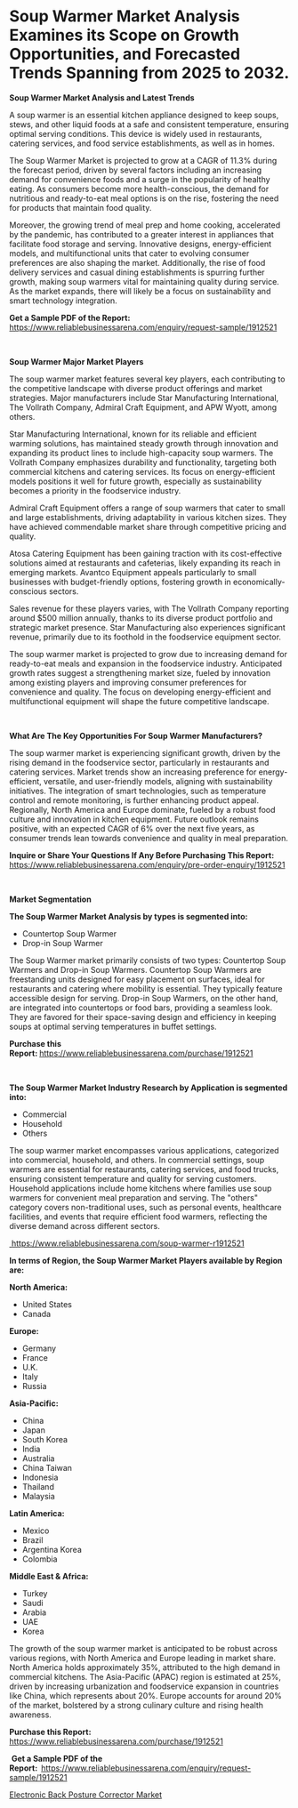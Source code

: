 <p><h1>Soup Warmer Market Analysis Examines its Scope on Growth Opportunities, and Forecasted Trends Spanning from 2025 to 2032.</h1></p><p><strong>Soup Warmer Market Analysis and Latest Trends</strong></p>
<p><p>A soup warmer is an essential kitchen appliance designed to keep soups, stews, and other liquid foods at a safe and consistent temperature, ensuring optimal serving conditions. This device is widely used in restaurants, catering services, and food service establishments, as well as in homes.</p><p>The Soup Warmer Market is projected to grow at a CAGR of 11.3% during the forecast period, driven by several factors including an increasing demand for convenience foods and a surge in the popularity of healthy eating. As consumers become more health-conscious, the demand for nutritious and ready-to-eat meal options is on the rise, fostering the need for products that maintain food quality.</p><p>Moreover, the growing trend of meal prep and home cooking, accelerated by the pandemic, has contributed to a greater interest in appliances that facilitate food storage and serving. Innovative designs, energy-efficient models, and multifunctional units that cater to evolving consumer preferences are also shaping the market. Additionally, the rise of food delivery services and casual dining establishments is spurring further growth, making soup warmers vital for maintaining quality during service. As the market expands, there will likely be a focus on sustainability and smart technology integration.</p></p>
<p><strong>Get a Sample PDF of the Report:&nbsp;</strong> <a href="https://www.reliablebusinessarena.com/enquiry/request-sample/1912521?utm_campaign=2518&utm_medium=2&utm_source=Github&utm_content=ia&utm_term=05042025&utm_id=soup-warmer">https://www.reliablebusinessarena.com/enquiry/request-sample/1912521</a></p>
<p>&nbsp;</p>
<p><strong>Soup Warmer Major Market Players</strong></p>
<p><p>The soup warmer market features several key players, each contributing to the competitive landscape with diverse product offerings and market strategies. Major manufacturers include Star Manufacturing International, The Vollrath Company, Admiral Craft Equipment, and APW Wyott, among others.</p><p>Star Manufacturing International, known for its reliable and efficient warming solutions, has maintained steady growth through innovation and expanding its product lines to include high-capacity soup warmers. The Vollrath Company emphasizes durability and functionality, targeting both commercial kitchens and catering services. Its focus on energy-efficient models positions it well for future growth, especially as sustainability becomes a priority in the foodservice industry.</p><p>Admiral Craft Equipment offers a range of soup warmers that cater to small and large establishments, driving adaptability in various kitchen sizes. They have achieved commendable market share through competitive pricing and quality.</p><p>Atosa Catering Equipment has been gaining traction with its cost-effective solutions aimed at restaurants and cafeterias, likely expanding its reach in emerging markets. Avantco Equipment appeals particularly to small businesses with budget-friendly options, fostering growth in economically-conscious sectors.</p><p>Sales revenue for these players varies, with The Vollrath Company reporting around $500 million annually, thanks to its diverse product portfolio and strategic market presence. Star Manufacturing also experiences significant revenue, primarily due to its foothold in the foodservice equipment sector.</p><p>The soup warmer market is projected to grow due to increasing demand for ready-to-eat meals and expansion in the foodservice industry. Anticipated growth rates suggest a strengthening market size, fueled by innovation among existing players and improving consumer preferences for convenience and quality. The focus on developing energy-efficient and multifunctional equipment will shape the future competitive landscape.</p></p>
<p>&nbsp;</p>
<p><strong>What Are The Key Opportunities For Soup Warmer Manufacturers?</strong></p>
<p><p>The soup warmer market is experiencing significant growth, driven by the rising demand in the foodservice sector, particularly in restaurants and catering services. Market trends show an increasing preference for energy-efficient, versatile, and user-friendly models, aligning with sustainability initiatives. The integration of smart technologies, such as temperature control and remote monitoring, is further enhancing product appeal. Regionally, North America and Europe dominate, fueled by a robust food culture and innovation in kitchen equipment. Future outlook remains positive, with an expected CAGR of 6% over the next five years, as consumer trends lean towards convenience and quality in meal preparation.</p></p>
<p><strong>Inquire or Share Your Questions If Any Before Purchasing This Report:</strong> <a href="https://www.reliablebusinessarena.com/enquiry/pre-order-enquiry/1912521?utm_campaign=2518&utm_medium=2&utm_source=Github&utm_content=ia&utm_term=05042025&utm_id=soup-warmer">https://www.reliablebusinessarena.com/enquiry/pre-order-enquiry/1912521</a></p>
<p>&nbsp;</p>
<p><strong>Market Segmentation</strong></p>
<p><strong>The Soup Warmer Market Analysis by types is segmented into:</strong></p>
<p><ul><li>Countertop Soup Warmer</li><li>Drop-in Soup Warmer</li></ul></p>
<p><p>The Soup Warmer market primarily consists of two types: Countertop Soup Warmers and Drop-in Soup Warmers. Countertop Soup Warmers are freestanding units designed for easy placement on surfaces, ideal for restaurants and catering where mobility is essential. They typically feature accessible design for serving. Drop-in Soup Warmers, on the other hand, are integrated into countertops or food bars, providing a seamless look. They are favored for their space-saving design and efficiency in keeping soups at optimal serving temperatures in buffet settings.</p></p>
<p><strong>Purchase this Report:&nbsp;</strong><a href="https://www.reliablebusinessarena.com/purchase/1912521?utm_campaign=2518&utm_medium=2&utm_source=Github&utm_content=ia&utm_term=05042025&utm_id=soup-warmer">https://www.reliablebusinessarena.com/purchase/1912521</a></p>
<p>&nbsp;</p>
<p><strong>The Soup Warmer Market Industry Research by Application is segmented into:</strong></p>
<p><ul><li>Commercial</li><li>Household</li><li>Others</li></ul></p>
<p><p>The soup warmer market encompasses various applications, categorized into commercial, household, and others. In commercial settings, soup warmers are essential for restaurants, catering services, and food trucks, ensuring consistent temperature and quality for serving customers. Household applications include home kitchens where families use soup warmers for convenient meal preparation and serving. The "others" category covers non-traditional uses, such as personal events, healthcare facilities, and events that require efficient food warmers, reflecting the diverse demand across different sectors.</p></p>
<p><a href="https://www.reliablebusinessarena.com/soup-warmer-r1912521?utm_campaign=2518&utm_medium=2&utm_source=Github&utm_content=ia&utm_term=05042025&utm_id=soup-warmer">&nbsp;https://www.reliablebusinessarena.com/soup-warmer-r1912521</a></p>
<p><strong>In terms of Region, the Soup Warmer Market Players available by Region are:</strong></p>
<p>
    <p> <strong> North America: </strong>
        <ul>
            <li>United States</li>
            <li>Canada</li>
        </ul>
        </p> 
    <p> <strong> Europe: </strong>
        <ul>
            <li>Germany</li>
            <li>France</li>
            <li>U.K.</li>
            <li>Italy</li>
            <li>Russia</li>
        </ul>
        </p> 
    <p> <strong> Asia-Pacific: </strong>
        <ul>
            <li>China</li>
            <li>Japan</li>
            <li>South Korea</li>
            <li>India</li>
            <li>Australia</li>
            <li>China Taiwan</li>
            <li>Indonesia</li>
            <li>Thailand</li>
            <li>Malaysia</li>
        </ul>
        </p> 
    <p> <strong> Latin America: </strong>
        <ul>
            <li>Mexico</li>
            <li>Brazil</li>
            <li>Argentina Korea</li>
            <li>Colombia</li>
        </ul>
        </p> 
    <p> <strong> Middle East & Africa: </strong>
        <ul>
            <li>Turkey</li>
            <li>Saudi</li>
            <li>Arabia</li>
            <li>UAE</li>
            <li>Korea</li>
        </ul>
    </p>
    </p>
<p><p>The growth of the soup warmer market is anticipated to be robust across various regions, with North America and Europe leading in market share. North America holds approximately 35%, attributed to the high demand in commercial kitchens. The Asia-Pacific (APAC) region is estimated at 25%, driven by increasing urbanization and foodservice expansion in countries like China, which represents about 20%. Europe accounts for around 20% of the market, bolstered by a strong culinary culture and rising health awareness.</p></p>
<p><strong>Purchase this Report: </strong><a href="https://www.reliablebusinessarena.com/purchase/1912521?utm_campaign=2518&utm_medium=2&utm_source=Github&utm_content=ia&utm_term=05042025&utm_id=soup-warmer">https://www.reliablebusinessarena.com/purchase/1912521</a></p>
<p>&nbsp;<strong>Get a Sample PDF of the Report:&nbsp;&nbsp;</strong><a href="https://www.reliablebusinessarena.com/enquiry/request-sample/1912521?utm_campaign=2518&utm_medium=2&utm_source=Github&utm_content=ia&utm_term=05042025&utm_id=soup-warmer">https://www.reliablebusinessarena.com/enquiry/request-sample/1912521</a></p>
<p><strong></strong></p>
<p><p><a href="https://github.com/krinerstormy331/Market-Research-Report-List-1/blob/main/electronic-back-posture-corrector-market.md?utm_campaign=2518&utm_medium=2&utm_source=Github&utm_content=ia&utm_term=05042025&utm_id=soup-warmer">Electronic Back Posture Corrector Market</a></p></p>